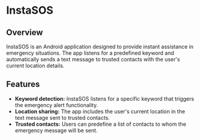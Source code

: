 # InstaSOS

## Overview
InstaSOS is an Android application designed to provide instant assistance in emergency situations. The app listens for a predefined keyword and automatically sends a text message to trusted contacts with the user's current location details.

## Features
- **Keyword detection:** InstaSOS listens for a specific keyword that triggers the emergency alert functionality.
- **Location sharing:** The app includes the user's current location in the text message sent to trusted contacts.
- **Trusted contacts:** Users can predefine a list of contacts to whom the emergency message will be sent.
